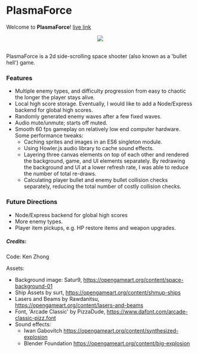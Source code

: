 # PlasmaForce

Welcome to **PlasmaForce**!
[live link](https://ken-zhong.github.io/plasmaforce/)

<div style="text-align: center">
  <img src="./docs/plasmaforce_gif.gif" />
</div>
<br>

PlasmaForce is a 2d side-scrolling space shooter (also known as a 'bullet hell') game.

### Features
- Multiple enemy types, and difficulty progression from easy to chaotic the longer the player stays alive.
- Local high score storage. Eventually, I would like to add a Node/Express backend for global high scores.
- Randomly generated enemy waves after a few fixed waves.
- Audio mute/unmute; starts off muted.
- Smooth 60 fps gameplay on relatively low end computer hardware. Some performance tweaks:
  - Caching sprites and images in an ES6 singleton module.
  - Using Howler.js audio library to cache sound effects.
  - Layering three canvas elements on top of each other and rendered the background, game, and UI elements separately. By redrawing the background and UI at a lower refresh rate, I was able to reduce the number of total re-draws.
  - Calculating player bullet and enemy bullet collision checks separately, reducing the total number of costly collision checks.

### Future Directions
- Node/Express backend for global high scores
- More enemy types.
- Player item pickups, e.g. HP restore items and weapon upgrades.


##### Credits:
Code: Ken Zhong

Assets:
- Background image: Satur9, https://opengameart.org/content/space-background-01
- Ship Assets by surt, https://opengameart.org/content/shmup-ships
- Lasers and Beams by Rawdanitsu, https://opengameart.org/content/lasers-and-beams
- Font, 'Arcade Classic' by PizzaDude, https://www.dafont.com/arcade-classic-pizz.font
- Sound effects:
  - Iwan Gabovitch https://opengameart.org/content/synthesized-explosion
  - Blender Foundation https://opengameart.org/content/big-explosion

